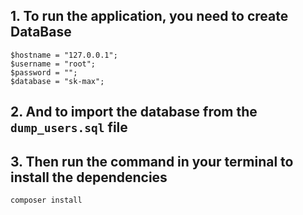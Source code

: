 ## 1. To run the application, you need to create DataBase

```
$hostname = "127.0.0.1";
$username = "root";
$password = "";
$database = "sk-max";
```

## 2. And to import the database from the `dump_users.sql` file

## 3. Then run the command in your terminal to install the dependencies

`composer install`
